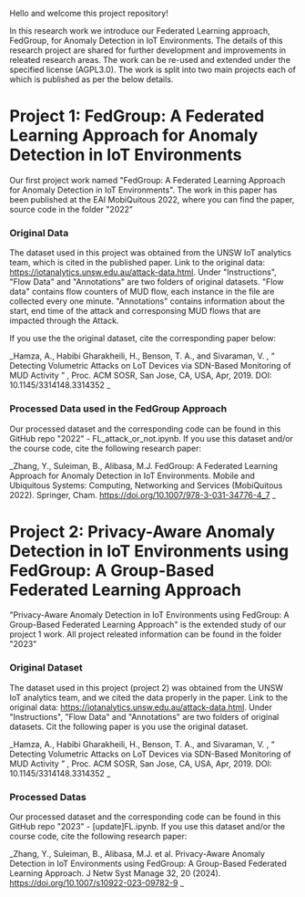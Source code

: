 
Hello and welcome this project repository!

In this research work we introduce our Federated Learning approach, FedGroup, for Anomaly Detection in IoT Environments. The details of this research project are shared for further development and improvements in releated research areas. The work can be re-used and extended under the specified license (AGPL3.0). The work is split into two main projects each of which is published as per the below details.  

# Project 1: FedGroup: A Federated Learning Approach for Anomaly Detection in IoT Environments

Our first project work named "FedGroup: A Federated Learning Approach for Anomaly Detection in IoT Environments". The work in this paper has been published at the EAI MobiQuitous 2022, where you can find the paper, source code in the folder "2022"

### Original Data
The dataset used in this project was obtained from the UNSW IoT analytics team, which is cited in the published paper. 
Link to the original data: https://iotanalytics.unsw.edu.au/attack-data.html. Under "Instructions", "Flow Data" and "Annotations" are two folders of original datasets. 
"Flow data" contains flow counters of MUD flow, each instance in the file are collected every one minute.
"Annotations" contains information about the start, end time of the attack and corresponsing MUD flows that are impacted through the Attack.

If you use the the original dataset, cite the corresponding paper below:

_Hamza, A., Habibi Gharakheili, H., Benson, T. A., and Sivaraman, V. , “ Detecting Volumetric Attacks on LoT Devices via SDN-Based Monitoring of MUD Activity ” , Proc. ACM SOSR, San Jose, CA, USA, Apr, 2019. DOI: 10.1145/3314148.3314352
_
### Processed Data used in the FedGroup Approach 
Our processed dataset and the corresponding code can be found in this GitHub repo "2022" - FL_attack_or_not.ipynb. If you use this dataset and/or the course code, cite the following research paper:

_Zhang, Y., Suleiman, B., Alibasa, M.J. FedGroup: A Federated Learning Approach for Anomaly Detection in IoT Environments. Mobile and Ubiquitous Systems: Computing, Networking and Services (MobiQuitous 2022). Springer, Cham. https://doi.org/10.1007/978-3-031-34776-4_7
_

# Project 2: Privacy-Aware Anomaly Detection in IoT Environments using FedGroup: A Group-Based Federated Learning Approach

"Privacy-Aware Anomaly Detection in IoT Environments using FedGroup: A Group-Based Federated Learning Approach" is the extended study of our project 1 work. All project releated information can be found in the folder "2023"

### Original Dataset
The dataset used in this project (project 2) was obtained from the UNSW IoT analytics team, and we cited the data properly in the paper. Link to the original data: https://iotanalytics.unsw.edu.au/attack-data.html. Under "Instructions", "Flow Data" and "Annotations" are two folders of original datasets. Cit the following paper is you use the original dataset.

_Hamza, A., Habibi Gharakheili, H., Benson, T. A., and Sivaraman, V. , “ Detecting Volumetric Attacks on LoT Devices via SDN-Based Monitoring of MUD Activity ” , Proc. ACM SOSR, San Jose, CA, USA, Apr, 2019. DOI: 10.1145/3314148.3314352
_
### Processed Datas
Our processed dataset and the corresponding code can be found in this GitHub repo "2023" - [update]FL.ipynb. If you use this dataset and/or the course code, cite the following research paper:

_Zhang, Y., Suleiman, B., Alibasa, M.J. et al. Privacy-Aware Anomaly Detection in IoT Environments using FedGroup: A Group-Based Federated Learning Approach. J Netw Syst Manage 32, 20 (2024). https://doi.org/10.1007/s10922-023-09782-9
_
